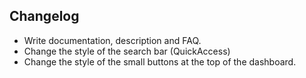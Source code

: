 ## Changelog

- Write documentation, description and FAQ.
- Change the style of the search bar (QuickAccess)
- Change the style of the small buttons at the top of the dashboard.
